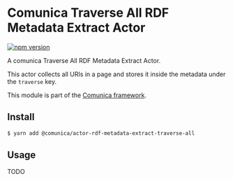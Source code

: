 # Comunica Traverse All RDF Metadata Extract Actor

[![npm version](https://badge.fury.io/js/%40comunica%2Factor-rdf-metadata-extract-traverse-all.svg)](https://www.npmjs.com/package/@comunica/actor-rdf-metadata-extract-traverse-all)

A comunica Traverse All RDF Metadata Extract Actor.

This actor collects all URIs in a page and stores it inside the metadata under the `traverse` key.

This module is part of the [Comunica framework](https://github.com/comunica/comunica).

## Install

```bash
$ yarn add @comunica/actor-rdf-metadata-extract-traverse-all
```

## Usage

TODO
